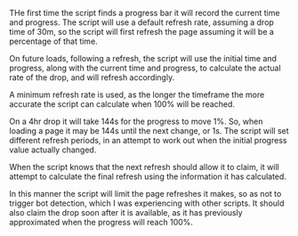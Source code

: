 THe first time the script finds a progress bar it will record the current time and progress. The script will use a default refresh rate, assuming a drop time of 30m, so the script will first refresh the page assuming it will be a percentage of that time.

On future loads, following a refresh, the script will use the initial time and progress, along with the current time and progress, to calculate the actual rate of the drop, and will refresh accordingly.

A minimum refresh rate is used, as the longer the timeframe the more accurate the script can calculate when 100% will be reached.

On a 4hr drop it will take 144s for the progress to move 1%. So, when loading a page it may be 144s until the next change, or 1s. The script will set different refresh periods, in an attempt to work out when the initial progress value actually changed.

When the script knows that the next refresh should allow it to claim, it will attempt to calculate the final refresh using the information it has calculated.

In this manner the script will limit the page refreshes it makes, so as not to trigger bot detection, which I was experiencing with other scripts. It should also claim the drop soon after it is available, as it has previously approximated when the progress will reach 100%.